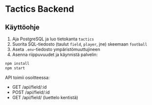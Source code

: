 # Tactics Backend

## Käyttöohje

1. Aja PostgreSQL ja luo tietokanta `tactics`
2. Suorita SQL-tiedosto (taulut `field`, `player`, jne) skeemaan `football`
3. Aseta `.env`-tiedosto ympäristömuuttujineen
4. Asenna riippuvuudet ja käynnistä palvelin:

```bash
npm install
npm start
```

API toimii osoitteessa:
- GET /api/field/:id
- POST /api/field/:id
- GET /api/field/ (luettelo kentistä)
